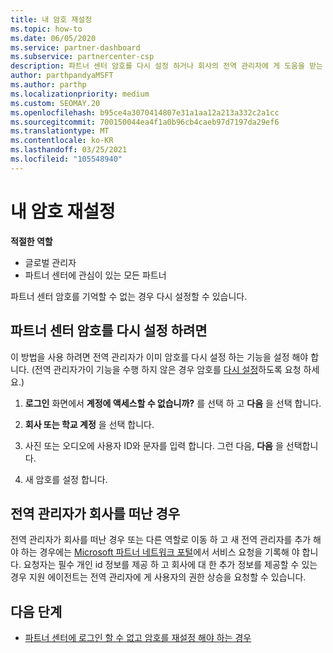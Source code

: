 ```yaml
---
title: 내 암호 재설정
ms.topic: how-to
ms.date: 06/05/2020
ms.service: partner-dashboard
ms.subservice: partnercenter-csp
description: 파트너 센터 암호를 다시 설정 하거나 회사의 전역 관리자에 게 도움을 받는 방법에 대해 알아봅니다. 또한 새 파트너 센터 전역 관리자를 추가 하는 방법에 대해 알아봅니다.
author: parthpandyaMSFT
ms.author: parthp
ms.localizationpriority: medium
ms.custom: SEOMAY.20
ms.openlocfilehash: b95ce4a3070414807e31a1aa12a213a332c2a1cc
ms.sourcegitcommit: 700150044ea4f1a0b96cb4caeb97d7197da29ef6
ms.translationtype: MT
ms.contentlocale: ko-KR
ms.lasthandoff: 03/25/2021
ms.locfileid: "105548940"
---
```

# <a name="reset-my-password"></a>내 암호 재설정
 
**적절한 역할**

- 글로벌 관리자
- 파트너 센터에 관심이 있는 모든 파트너


파트너 센터 암호를 기억할 수 없는 경우 다시 설정할 수 있습니다.

## <a name="to-reset-your-partner-center-password"></a>파트너 센터 암호를 다시 설정 하려면

이 방법을 사용 하려면 전역 관리자가 이미 암호를 다시 설정 하는 기능을 설정 해야 합니다. (전역 관리자가이 기능을 수행 하지 않은 경우 암호를 [다시 설정](reset-a-user-password.md)하도록 요청 하세요.)

1. **로그인** 화면에서 **계정에 액세스할 수 없습니까?** 를 선택 하 고 **다음** 을 선택 합니다.

2. **회사 또는 학교 계정** 을 선택 합니다.

3. 사진 또는 오디오에 사용자 ID와 문자를 입력 합니다. 그런 다음, **다음** 을 선택합니다.

4. 새 암호를 설정 합니다.

## <a name="if-your-global-admin-has-left-the-company"></a>전역 관리자가 회사를 떠난 경우

전역 관리자가 회사를 떠난 경우 또는 다른 역할로 이동 하 고 새 전역 관리자를 추가 해야 하는 경우에는 [Microsoft 파트너 네트워크 포털](https://partner.microsoft.com/commercial#/)에서 서비스 요청을 기록해 야 합니다. 요청자는 필수 개인 id 정보를 제공 하 고 회사에 대 한 추가 정보를 제공할 수 있는 경우 지원 에이전트는 전역 관리자에 게 사용자의 권한 상승을 요청할 수 있습니다. 

## <a name="next-steps"></a>다음 단계

- [파트너 센터에 로그인 할 수 없고 암호를 재설정 해야 하는 경우](unable-to-sign-in.md)